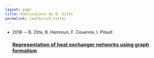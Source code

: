 ```yaml
---
layout: page
title: Publications by B. Zitte
permalink: /authors/b-zitte/
---
```


<ul class="post-list">
<li><span class='post-meta'>2018 -- B. Zitte, B. Hamroun, F. Couenne, I. Pitault</span><h3><a class='post-link' href='../../representation-of-heat-exchanger-networks-using-graph-formalism'>Representation of heat exchanger networks using graph formalism</a></h3></li>

</ul>
